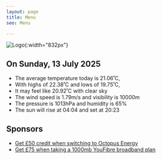 ```yaml
---
layout: page
title: Menu
seo: Menu

---
```


![Logo](/images/logo.jpg){:width="832px"}

<!-- weather_marker starts -->
## On Sunday, 13 July 2025

- The average temperature today is 21.06˚C,
- With highs of 22.38˚C and lows of 19.75˚C,
- It may feel like 20.92˚C with clear sky
- The wind speed is 1.79m/s and visibility is 10000m
- The pressure is 1013hPa and humidity is 65%
- The sun will rise at 04:04 and set at 20:23

<!-- weather_marker ends -->

## Sponsors

- [Get £50 credit when switching to Octopus Energy](https://bit.ly/3oD1nnS)
- [Get £75 when taking a 1000mb YouFibre broadband plan](https://aklam.io/91zWhU?)

